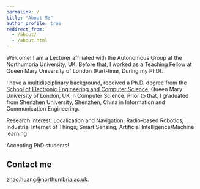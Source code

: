 ```yaml
---
permalink: /
title: "About Me"
author_profile: true
redirect_from: 
  - /about/
  - /about.html
---
```


Welcome! 
I am a Lecturer affiliated with the <a herf="https://www.northumbria.ac.uk/about-us/academic-departments/computer-and-information-sciences/research/autonomous-systems/">Autonomous Group</a> at the <a herf="https://www.northumbria.ac.uk/">Northumbria University</a>, UK. Before that, I worked as a Teaching Fellow at <a herf="https://www.qmul.ac.uk/">Queen Mary University of London</a> (Part-time, During my PhD).

I have a multidisciplinary background, received a Ph.D. degree from the <a href="https://www.qmul.ac.uk/eecs/">School of Electronic Engineering and Computer Science</a>, Queen Mary University of London</a>, UK in Computer Science. Prior to that, I graduated from Shenzhen University, Shenzhen, China in Information and Communication Engineering.

Research interest: 
Localization and Navigation; Radio-based Robotics; Industrial Internet of Things; Smart Sensing; Artificial Intelligence/Machine learning

Accepting PhD students!

Contact me
------
zhao.huang@northumbria.ac.uk.
